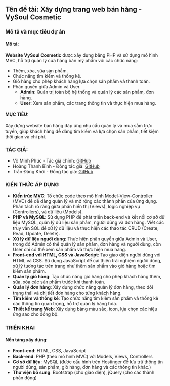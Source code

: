 
## Tên đề tài: Xây dựng trang web bán hàng - VySoul Cosmetic

### Mô tả và mục tiêu dự án

#### Mô tả:
**Website VySoul Cosmetic** được xây dựng bằng PHP và sử dụng mô hình MVC, hỗ trợ quản lý cửa hàng bán mỹ phẩm với các chức năng:
- Thêm, xóa, sửa sản phẩm.
- Chức năng tìm kiếm và thống kê.
- Giỏ hàng cho phép khách hàng lựa chọn sản phẩm và thanh toán.
- Phân quyền giữa Admin và User.
  - **Admin**: Quản trị toàn bộ hệ thống và quản lý các sản phẩm, đơn hàng.
  - **User**: Xem sản phẩm, các trang thông tin và thực hiện mua hàng.

#### MỤC TIÊU:
Xây dựng website bán hàng đáp ứng nhu cầu quản lý và mua sắm trực tuyến, giúp khách hàng dễ dàng tìm kiếm và lựa chọn sản phẩm, tiết kiệm thời gian và chi phí.

### TÁC GIẢ:

- Võ Minh Phúc - Tác giả chính: [GitHub](https://github.com/phuclemon)
- Hoàng Thanh Bình - Đồng tác giả: [GitHub](https://github.com/tbinhueh)
- Trần Đăng Khôi - Đồng tác giả: [GitHub](https://github.com/Trandangkhoihp193)


### KIẾN THỨC ÁP DỤNG

- **Kiến trúc MVC**: Tổ chức code theo mô hình Model-View-Controller (MVC) để dễ dàng quản lý và mở rộng các thành phần của ứng dụng. Phân tách rõ ràng giữa phần hiển thị (Views), logic nghiệp vụ (Controllers), và dữ liệu (Models).
- **PHP và MySQL**: Sử dụng PHP để phát triển back-end và kết nối cơ sở dữ liệu MySQL, quản lý dữ liệu sản phẩm, người dùng và đơn hàng. Viết các truy vấn SQL để xử lý dữ liệu và thực hiện các thao tác CRUD (Create, Read, Update, Delete).
- **Xử lý dữ liệu người dùng**: Thực hiện phân quyền giữa Admin và User, trong đó Admin có thể quản lý sản phẩm, đơn hàng và người dùng, còn User chỉ có thể xem sản phẩm và thực hiện mua hàng.
- **Front-end với HTML, CSS và JavaScript**: Tạo giao diện người dùng với HTML và CSS. Sử dụng JavaScript để cải thiện trải nghiệm người dùng, xử lý tương tác trên trang như thêm sản phẩm vào giỏ hàng hoặc tìm kiếm sản phẩm.
- **Quản lý giỏ hàng**: Tạo chức năng giỏ hàng cho phép khách hàng thêm, sửa, xóa các sản phẩm trước khi thanh toán.
- **Quản lý đơn hàng**: Xây dựng chức năng quản lý đơn hàng, theo dõi trạng thái và chi tiết đơn hàng cho từng khách hàng.
- **Tìm kiếm và thống kê**: Tạo chức năng tìm kiếm sản phẩm và thống kê các thông tin quan trọng, hỗ trợ quản lý hàng hóa.
- **Thiết kế trang Web**: Xây dựng bảng màu sắc, icon, lựa chọn các hiệu ứng sao cho đồng bộ.

### TRIỂN KHAI

#### Nền tảng xây dựng:

- **Front-end**: HTML, CSS, JavaScript
- **Back-end**: PHP (theo mô hình MVC) với Models, Views, Controllers
- **Cơ sở dữ liệu**: MySQL (được cấu hình trên Hostinger để lưu trữ thông tin người dùng, sản phẩm, giỏ hàng, đơn hàng và các thông tin khác.)
- **Thư viện bổ sung**: Bootstrap (cho giao diện), jQuery (cho các thành phần động)
